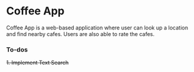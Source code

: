 # Coffee App
Coffee App is a web-based application where user can look up a location and find nearby cafes. Users are also able to rate the cafes. 

### To-dos
~~1. Implement Text Search~~
